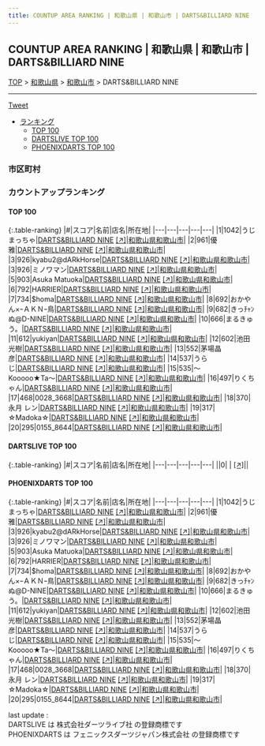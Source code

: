 ```yaml
---
title: COUNTUP AREA RANKING | 和歌山県 | 和歌山市 | DARTS&BILLIARD NINE
---
```

## COUNTUP AREA RANKING | 和歌山県 | 和歌山市 | DARTS&BILLIARD NINE

[TOP](/darts/rank/) > [和歌山県](/darts/rank/和歌山県/) > [和歌山市](/darts/rank/和歌山県/和歌山市/) > DARTS&BILLIARD NINE

___

<a href="https://twitter.com/share?ref_src=twsrc%5Etfw" data-text="COUNTUP AREA RANKING | 和歌山県和歌山市DARTS&BILLIARD NINE" class="twitter-share-button" data-hashtags="DARTSLIVE,PHOENIXDARTS,darts,ダーツ" data-show-count="false">Tweet</a>

* [ランキング](#カウントアップランキング)
    * [TOP 100](#top-100)
    * [DARTSLIVE TOP 100](#dartslive-top-100)
    * [PHOENIXDARTS TOP 100](#phoenixdarts-top-100)

### 市区町村

<ul>

</ul>

### カウントアップランキング

#### TOP 100



{:.table-ranking}
|#|スコア|名前|店名|所在地|
|---|---|---|---|---|
|1|1042|<span class="rank-name-pd">うじまっちゃ</span>|<a href="/darts/rank/shops/72621.html">DARTS&BILLIARD NINE</a> <a href="https://vs.phoenixdarts.com/jp/shop/shopDetailInfo/s_72621?s_seq=72621">[↗]</a>|<a href="/darts/rank/和歌山県/和歌山市">和歌山県和歌山市</a>|
|2|961|<span class="rank-name-pd">優雅</span>|<a href="/darts/rank/shops/72621.html">DARTS&BILLIARD NINE</a> <a href="https://vs.phoenixdarts.com/jp/shop/shopDetailInfo/s_72621?s_seq=72621">[↗]</a>|<a href="/darts/rank/和歌山県/和歌山市">和歌山県和歌山市</a>|
|3|926|<span class="rank-name-pd">kyabu2@dARkHorse</span>|<a href="/darts/rank/shops/72621.html">DARTS&BILLIARD NINE</a> <a href="https://vs.phoenixdarts.com/jp/shop/shopDetailInfo/s_72621?s_seq=72621">[↗]</a>|<a href="/darts/rank/和歌山県/和歌山市">和歌山県和歌山市</a>|
|3|926|<span class="rank-name-pd">ミノワマン</span>|<a href="/darts/rank/shops/72621.html">DARTS&BILLIARD NINE</a> <a href="https://vs.phoenixdarts.com/jp/shop/shopDetailInfo/s_72621?s_seq=72621">[↗]</a>|<a href="/darts/rank/和歌山県/和歌山市">和歌山県和歌山市</a>|
|5|903|<span class="rank-name-pd">Asuka Matuoka</span>|<a href="/darts/rank/shops/72621.html">DARTS&BILLIARD NINE</a> <a href="https://vs.phoenixdarts.com/jp/shop/shopDetailInfo/s_72621?s_seq=72621">[↗]</a>|<a href="/darts/rank/和歌山県/和歌山市">和歌山県和歌山市</a>|
|6|792|<span class="rank-name-pd">HARRIER</span>|<a href="/darts/rank/shops/72621.html">DARTS&BILLIARD NINE</a> <a href="https://vs.phoenixdarts.com/jp/shop/shopDetailInfo/s_72621?s_seq=72621">[↗]</a>|<a href="/darts/rank/和歌山県/和歌山市">和歌山県和歌山市</a>|
|7|734|<span class="rank-name-pd">$homa</span>|<a href="/darts/rank/shops/72621.html">DARTS&BILLIARD NINE</a> <a href="https://vs.phoenixdarts.com/jp/shop/shopDetailInfo/s_72621?s_seq=72621">[↗]</a>|<a href="/darts/rank/和歌山県/和歌山市">和歌山県和歌山市</a>|
|8|692|<span class="rank-name-pd">おかやん×ｰＡＫＮｰ鳥</span>|<a href="/darts/rank/shops/72621.html">DARTS&BILLIARD NINE</a> <a href="https://vs.phoenixdarts.com/jp/shop/shopDetailInfo/s_72621?s_seq=72621">[↗]</a>|<a href="/darts/rank/和歌山県/和歌山市">和歌山県和歌山市</a>|
|9|682|<span class="rank-name-pd">きっﾁｬﾝぬ@D-NINE</span>|<a href="/darts/rank/shops/72621.html">DARTS&BILLIARD NINE</a> <a href="https://vs.phoenixdarts.com/jp/shop/shopDetailInfo/s_72621?s_seq=72621">[↗]</a>|<a href="/darts/rank/和歌山県/和歌山市">和歌山県和歌山市</a>|
|10|666|<span class="rank-name-pd">まるきゅう。</span>|<a href="/darts/rank/shops/72621.html">DARTS&BILLIARD NINE</a> <a href="https://vs.phoenixdarts.com/jp/shop/shopDetailInfo/s_72621?s_seq=72621">[↗]</a>|<a href="/darts/rank/和歌山県/和歌山市">和歌山県和歌山市</a>|
|11|612|<span class="rank-name-pd">yukiyan</span>|<a href="/darts/rank/shops/72621.html">DARTS&BILLIARD NINE</a> <a href="https://vs.phoenixdarts.com/jp/shop/shopDetailInfo/s_72621?s_seq=72621">[↗]</a>|<a href="/darts/rank/和歌山県/和歌山市">和歌山県和歌山市</a>|
|12|602|<span class="rank-name-pd">池田 光樹</span>|<a href="/darts/rank/shops/72621.html">DARTS&BILLIARD NINE</a> <a href="https://vs.phoenixdarts.com/jp/shop/shopDetailInfo/s_72621?s_seq=72621">[↗]</a>|<a href="/darts/rank/和歌山県/和歌山市">和歌山県和歌山市</a>|
|13|552|<span class="rank-name-pd">茅場晶彦</span>|<a href="/darts/rank/shops/72621.html">DARTS&BILLIARD NINE</a> <a href="https://vs.phoenixdarts.com/jp/shop/shopDetailInfo/s_72621?s_seq=72621">[↗]</a>|<a href="/darts/rank/和歌山県/和歌山市">和歌山県和歌山市</a>|
|14|537|<span class="rank-name-pd">うらじ</span>|<a href="/darts/rank/shops/72621.html">DARTS&BILLIARD NINE</a> <a href="https://vs.phoenixdarts.com/jp/shop/shopDetailInfo/s_72621?s_seq=72621">[↗]</a>|<a href="/darts/rank/和歌山県/和歌山市">和歌山県和歌山市</a>|
|15|535|<span class="rank-name-pd">〜Kooooo★Ta〜</span>|<a href="/darts/rank/shops/72621.html">DARTS&BILLIARD NINE</a> <a href="https://vs.phoenixdarts.com/jp/shop/shopDetailInfo/s_72621?s_seq=72621">[↗]</a>|<a href="/darts/rank/和歌山県/和歌山市">和歌山県和歌山市</a>|
|16|497|<span class="rank-name-pd">りくちゃん</span>|<a href="/darts/rank/shops/72621.html">DARTS&BILLIARD NINE</a> <a href="https://vs.phoenixdarts.com/jp/shop/shopDetailInfo/s_72621?s_seq=72621">[↗]</a>|<a href="/darts/rank/和歌山県/和歌山市">和歌山県和歌山市</a>|
|17|468|<span class="rank-name-pd">0028_3668</span>|<a href="/darts/rank/shops/72621.html">DARTS&BILLIARD NINE</a> <a href="https://vs.phoenixdarts.com/jp/shop/shopDetailInfo/s_72621?s_seq=72621">[↗]</a>|<a href="/darts/rank/和歌山県/和歌山市">和歌山県和歌山市</a>|
|18|370|<span class="rank-name-pd">永月 レン</span>|<a href="/darts/rank/shops/72621.html">DARTS&BILLIARD NINE</a> <a href="https://vs.phoenixdarts.com/jp/shop/shopDetailInfo/s_72621?s_seq=72621">[↗]</a>|<a href="/darts/rank/和歌山県/和歌山市">和歌山県和歌山市</a>|
|19|317|<span class="rank-name-pd">☆Madoka☆</span>|<a href="/darts/rank/shops/72621.html">DARTS&BILLIARD NINE</a> <a href="https://vs.phoenixdarts.com/jp/shop/shopDetailInfo/s_72621?s_seq=72621">[↗]</a>|<a href="/darts/rank/和歌山県/和歌山市">和歌山県和歌山市</a>|
|20|295|<span class="rank-name-pd">0155_8644</span>|<a href="/darts/rank/shops/72621.html">DARTS&BILLIARD NINE</a> <a href="https://vs.phoenixdarts.com/jp/shop/shopDetailInfo/s_72621?s_seq=72621">[↗]</a>|<a href="/darts/rank/和歌山県/和歌山市">和歌山県和歌山市</a>|


#### DARTSLIVE TOP 100



{:.table-ranking}
|#|スコア|名前|店名|所在地|
|---|---|---|---|---|
||0|<span class="rank-name-dl"> </span>|<a href="/darts/rank/shops/.html"></a> <a href="">[↗]</a>|<a href="/darts/rank//"></a>|


#### PHOENIXDARTS TOP 100



{:.table-ranking}
|#|スコア|名前|店名|所在地|
|---|---|---|---|---|
|1|1042|<span class="rank-name-pd">うじまっちゃ</span>|<a href="/darts/rank/shops/72621.html">DARTS&BILLIARD NINE</a> <a href="https://vs.phoenixdarts.com/jp/shop/shopDetailInfo/s_72621?s_seq=72621">[↗]</a>|<a href="/darts/rank/和歌山県/和歌山市">和歌山県和歌山市</a>|
|2|961|<span class="rank-name-pd">優雅</span>|<a href="/darts/rank/shops/72621.html">DARTS&BILLIARD NINE</a> <a href="https://vs.phoenixdarts.com/jp/shop/shopDetailInfo/s_72621?s_seq=72621">[↗]</a>|<a href="/darts/rank/和歌山県/和歌山市">和歌山県和歌山市</a>|
|3|926|<span class="rank-name-pd">kyabu2@dARkHorse</span>|<a href="/darts/rank/shops/72621.html">DARTS&BILLIARD NINE</a> <a href="https://vs.phoenixdarts.com/jp/shop/shopDetailInfo/s_72621?s_seq=72621">[↗]</a>|<a href="/darts/rank/和歌山県/和歌山市">和歌山県和歌山市</a>|
|3|926|<span class="rank-name-pd">ミノワマン</span>|<a href="/darts/rank/shops/72621.html">DARTS&BILLIARD NINE</a> <a href="https://vs.phoenixdarts.com/jp/shop/shopDetailInfo/s_72621?s_seq=72621">[↗]</a>|<a href="/darts/rank/和歌山県/和歌山市">和歌山県和歌山市</a>|
|5|903|<span class="rank-name-pd">Asuka Matuoka</span>|<a href="/darts/rank/shops/72621.html">DARTS&BILLIARD NINE</a> <a href="https://vs.phoenixdarts.com/jp/shop/shopDetailInfo/s_72621?s_seq=72621">[↗]</a>|<a href="/darts/rank/和歌山県/和歌山市">和歌山県和歌山市</a>|
|6|792|<span class="rank-name-pd">HARRIER</span>|<a href="/darts/rank/shops/72621.html">DARTS&BILLIARD NINE</a> <a href="https://vs.phoenixdarts.com/jp/shop/shopDetailInfo/s_72621?s_seq=72621">[↗]</a>|<a href="/darts/rank/和歌山県/和歌山市">和歌山県和歌山市</a>|
|7|734|<span class="rank-name-pd">$homa</span>|<a href="/darts/rank/shops/72621.html">DARTS&BILLIARD NINE</a> <a href="https://vs.phoenixdarts.com/jp/shop/shopDetailInfo/s_72621?s_seq=72621">[↗]</a>|<a href="/darts/rank/和歌山県/和歌山市">和歌山県和歌山市</a>|
|8|692|<span class="rank-name-pd">おかやん×ｰＡＫＮｰ鳥</span>|<a href="/darts/rank/shops/72621.html">DARTS&BILLIARD NINE</a> <a href="https://vs.phoenixdarts.com/jp/shop/shopDetailInfo/s_72621?s_seq=72621">[↗]</a>|<a href="/darts/rank/和歌山県/和歌山市">和歌山県和歌山市</a>|
|9|682|<span class="rank-name-pd">きっﾁｬﾝぬ@D-NINE</span>|<a href="/darts/rank/shops/72621.html">DARTS&BILLIARD NINE</a> <a href="https://vs.phoenixdarts.com/jp/shop/shopDetailInfo/s_72621?s_seq=72621">[↗]</a>|<a href="/darts/rank/和歌山県/和歌山市">和歌山県和歌山市</a>|
|10|666|<span class="rank-name-pd">まるきゅう。</span>|<a href="/darts/rank/shops/72621.html">DARTS&BILLIARD NINE</a> <a href="https://vs.phoenixdarts.com/jp/shop/shopDetailInfo/s_72621?s_seq=72621">[↗]</a>|<a href="/darts/rank/和歌山県/和歌山市">和歌山県和歌山市</a>|
|11|612|<span class="rank-name-pd">yukiyan</span>|<a href="/darts/rank/shops/72621.html">DARTS&BILLIARD NINE</a> <a href="https://vs.phoenixdarts.com/jp/shop/shopDetailInfo/s_72621?s_seq=72621">[↗]</a>|<a href="/darts/rank/和歌山県/和歌山市">和歌山県和歌山市</a>|
|12|602|<span class="rank-name-pd">池田 光樹</span>|<a href="/darts/rank/shops/72621.html">DARTS&BILLIARD NINE</a> <a href="https://vs.phoenixdarts.com/jp/shop/shopDetailInfo/s_72621?s_seq=72621">[↗]</a>|<a href="/darts/rank/和歌山県/和歌山市">和歌山県和歌山市</a>|
|13|552|<span class="rank-name-pd">茅場晶彦</span>|<a href="/darts/rank/shops/72621.html">DARTS&BILLIARD NINE</a> <a href="https://vs.phoenixdarts.com/jp/shop/shopDetailInfo/s_72621?s_seq=72621">[↗]</a>|<a href="/darts/rank/和歌山県/和歌山市">和歌山県和歌山市</a>|
|14|537|<span class="rank-name-pd">うらじ</span>|<a href="/darts/rank/shops/72621.html">DARTS&BILLIARD NINE</a> <a href="https://vs.phoenixdarts.com/jp/shop/shopDetailInfo/s_72621?s_seq=72621">[↗]</a>|<a href="/darts/rank/和歌山県/和歌山市">和歌山県和歌山市</a>|
|15|535|<span class="rank-name-pd">〜Kooooo★Ta〜</span>|<a href="/darts/rank/shops/72621.html">DARTS&BILLIARD NINE</a> <a href="https://vs.phoenixdarts.com/jp/shop/shopDetailInfo/s_72621?s_seq=72621">[↗]</a>|<a href="/darts/rank/和歌山県/和歌山市">和歌山県和歌山市</a>|
|16|497|<span class="rank-name-pd">りくちゃん</span>|<a href="/darts/rank/shops/72621.html">DARTS&BILLIARD NINE</a> <a href="https://vs.phoenixdarts.com/jp/shop/shopDetailInfo/s_72621?s_seq=72621">[↗]</a>|<a href="/darts/rank/和歌山県/和歌山市">和歌山県和歌山市</a>|
|17|468|<span class="rank-name-pd">0028_3668</span>|<a href="/darts/rank/shops/72621.html">DARTS&BILLIARD NINE</a> <a href="https://vs.phoenixdarts.com/jp/shop/shopDetailInfo/s_72621?s_seq=72621">[↗]</a>|<a href="/darts/rank/和歌山県/和歌山市">和歌山県和歌山市</a>|
|18|370|<span class="rank-name-pd">永月 レン</span>|<a href="/darts/rank/shops/72621.html">DARTS&BILLIARD NINE</a> <a href="https://vs.phoenixdarts.com/jp/shop/shopDetailInfo/s_72621?s_seq=72621">[↗]</a>|<a href="/darts/rank/和歌山県/和歌山市">和歌山県和歌山市</a>|
|19|317|<span class="rank-name-pd">☆Madoka☆</span>|<a href="/darts/rank/shops/72621.html">DARTS&BILLIARD NINE</a> <a href="https://vs.phoenixdarts.com/jp/shop/shopDetailInfo/s_72621?s_seq=72621">[↗]</a>|<a href="/darts/rank/和歌山県/和歌山市">和歌山県和歌山市</a>|
|20|295|<span class="rank-name-pd">0155_8644</span>|<a href="/darts/rank/shops/72621.html">DARTS&BILLIARD NINE</a> <a href="https://vs.phoenixdarts.com/jp/shop/shopDetailInfo/s_72621?s_seq=72621">[↗]</a>|<a href="/darts/rank/和歌山県/和歌山市">和歌山県和歌山市</a>|


<div class="footer border-top border-gray-light mt-5 pt-3 text-right text-gray">
    last update : <span style="font-weight: italic" id="foot_last_modified"></span><br />
    DARTSLIVE は 株式会社ダーツライブ社 の登録商標です<br />
    PHOENIXDARTS は フェニックスダーツジャパン株式会社 の登録商標です<br />
</div>

<script src="https://cdnjs.cloudflare.com/ajax/libs/jquery.tablesorter/2.31.3/js/jquery.tablesorter.min.js" integrity="sha512-qzgd5cYSZcosqpzpn7zF2ZId8f/8CHmFKZ8j7mU4OUXTNRd5g+ZHBPsgKEwoqxCtdQvExE5LprwwPAgoicguNg==" crossorigin="anonymous" referrerpolicy="no-referrer"></script>
<link rel="stylesheet" href="https://cdnjs.cloudflare.com/ajax/libs/jquery.tablesorter/2.31.3/css/theme.default.min.css" integrity="sha512-wghhOJkjQX0Lh3NSWvNKeZ0ZpNn+SPVXX1Qyc9OCaogADktxrBiBdKGDoqVUOyhStvMBmJQ8ZdMHiR3wuEq8+w==" crossorigin="anonymous" referrerpolicy="no-referrer" />
<script>
$(function() {
    $(".table-ranking").tablesorter({sortList:[[0, 0]]});
    $("#foot_last_modified").text(formatDate(new Date(document.lastModified), 'yyyy-MM-dd HH:mm:ss'));
});
</script>

<script async src="https://platform.twitter.com/widgets.js" charset="utf-8"></script>